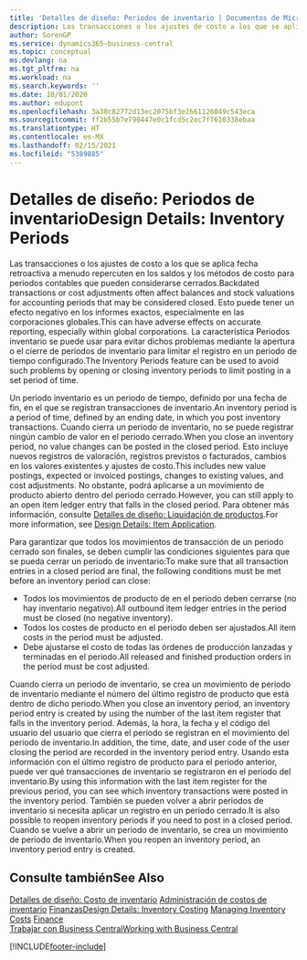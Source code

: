 ```yaml
---
title: 'Detalles de diseño: Periodos de inventario | Documentos de Microsoft'
description: Las transacciones o los ajustes de costo a los que se aplica fecha retroactiva a menudo repercuten en los saldos y los métodos de costo para periodos contables que pueden considerarse cerrados. Esto puede tener un efecto negativo en los informes exactos, especialmente en las corporaciones globales. La característica Periodos inventario se puede usar para evitar dichos problemas mediante la apertura o el cierre de periodos de inventario para limitar el registro en un periodo de tiempo configurado.
author: SorenGP
ms.service: dynamics365-business-central
ms.topic: conceptual
ms.devlang: na
ms.tgt_pltfrm: na
ms.workload: na
ms.search.keywords: ''
ms.date: 10/01/2020
ms.author: edupont
ms.openlocfilehash: 3a38c82772d13ec2075bf3e2661126049c543eca
ms.sourcegitcommit: ff2b55b7e790447e0c1fcd5c2ec7f7610338ebaa
ms.translationtype: HT
ms.contentlocale: es-MX
ms.lasthandoff: 02/15/2021
ms.locfileid: "5389885"
---
```

# <a name="design-details-inventory-periods"></a><span data-ttu-id="09e1f-105">Detalles de diseño: Periodos de inventario</span><span class="sxs-lookup"><span data-stu-id="09e1f-105">Design Details: Inventory Periods</span></span>
<span data-ttu-id="09e1f-106">Las transacciones o los ajustes de costo a los que se aplica fecha retroactiva a menudo repercuten en los saldos y los métodos de costo para periodos contables que pueden considerarse cerrados.</span><span class="sxs-lookup"><span data-stu-id="09e1f-106">Backdated transactions or cost adjustments often affect balances and stock valuations for accounting periods that may be considered closed.</span></span> <span data-ttu-id="09e1f-107">Esto puede tener un efecto negativo en los informes exactos, especialmente en las corporaciones globales.</span><span class="sxs-lookup"><span data-stu-id="09e1f-107">This can have adverse effects on accurate reporting, especially within global corporations.</span></span> <span data-ttu-id="09e1f-108">La característica Periodos inventario se puede usar para evitar dichos problemas mediante la apertura o el cierre de periodos de inventario para limitar el registro en un periodo de tiempo configurado.</span><span class="sxs-lookup"><span data-stu-id="09e1f-108">The Inventory Periods feature can be used to avoid such problems by opening or closing inventory periods to limit posting in a set period of time.</span></span>  

 <span data-ttu-id="09e1f-109">Un periodo inventario es un periodo de tiempo, definido por una fecha de fin, en el que se registran transacciones de inventario.</span><span class="sxs-lookup"><span data-stu-id="09e1f-109">An inventory period is a period of time, defined by an ending date, in which you post inventory transactions.</span></span> <span data-ttu-id="09e1f-110">Cuando cierra un periodo de inventario, no se puede registrar ningún cambio de valor en el periodo cerrado.</span><span class="sxs-lookup"><span data-stu-id="09e1f-110">When you close an inventory period, no value changes can be posted in the closed period.</span></span> <span data-ttu-id="09e1f-111">Esto incluye nuevos registros de valoración, registros previstos o facturados, cambios en los valores existentes y ajustes de costo.</span><span class="sxs-lookup"><span data-stu-id="09e1f-111">This includes new value postings, expected or invoiced postings, changes to existing values, and cost adjustments.</span></span> <span data-ttu-id="09e1f-112">No obstante, podrá aplicarse a un movimiento de producto abierto dentro del periodo cerrado.</span><span class="sxs-lookup"><span data-stu-id="09e1f-112">However, you can still apply to an open item ledger entry that falls in the closed period.</span></span> <span data-ttu-id="09e1f-113">Para obtener más información, consulte [Detalles de diseño: Liquidación de productos](design-details-item-application.md).</span><span class="sxs-lookup"><span data-stu-id="09e1f-113">For more information, see [Design Details: Item Application](design-details-item-application.md).</span></span>  

 <span data-ttu-id="09e1f-114">Para garantizar que todos los movimientos de transacción de un periodo cerrado son finales, se deben cumplir las condiciones siguientes para que se pueda cerrar un periodo de inventario:</span><span class="sxs-lookup"><span data-stu-id="09e1f-114">To make sure that all transaction entries in a closed period are final, the following conditions must be met before an inventory period can close:</span></span>  

-   <span data-ttu-id="09e1f-115">Todos los movimientos de producto de en el periodo deben cerrarse (no hay inventario negativo).</span><span class="sxs-lookup"><span data-stu-id="09e1f-115">All outbound item ledger entries in the period must be closed (no negative inventory).</span></span>  
-   <span data-ttu-id="09e1f-116">Todos los costes de producto en el periodo deben ser ajustados.</span><span class="sxs-lookup"><span data-stu-id="09e1f-116">All item costs in the period must be adjusted.</span></span>  
-   <span data-ttu-id="09e1f-117">Debe ajustarse el costo de todas las órdenes de producción lanzadas y terminadas en el periodo.</span><span class="sxs-lookup"><span data-stu-id="09e1f-117">All released and finished production orders in the period must be cost adjusted.</span></span>  

 <span data-ttu-id="09e1f-118">Cuando cierra un periodo de inventario, se crea un movimiento de periodo de inventario mediante el número del último registro de producto que está dentro de dicho periodo.</span><span class="sxs-lookup"><span data-stu-id="09e1f-118">When you close an inventory period, an inventory period entry is created by using the number of the last item register that falls in the inventory period.</span></span> <span data-ttu-id="09e1f-119">Además, la hora, la fecha y el código del usuario del usuario que cierra el periodo se registran en el movimiento del periodo de inventario.</span><span class="sxs-lookup"><span data-stu-id="09e1f-119">In addition, the time, date, and user code of the user closing the period are recorded in the inventory period entry.</span></span> <span data-ttu-id="09e1f-120">Usando esta información con el último registro de producto para el periodo anterior, puede ver qué transacciones de inventario se registraron en el periodo del inventario.</span><span class="sxs-lookup"><span data-stu-id="09e1f-120">By using this information with the last item register for the previous period, you can see which inventory transactions were posted in the inventory period.</span></span> <span data-ttu-id="09e1f-121">También se pueden volver a abrir periodos de inventario si necesita aplicar un registro en un periodo cerrado.</span><span class="sxs-lookup"><span data-stu-id="09e1f-121">It is also possible to reopen inventory periods if you need to post in a closed period.</span></span> <span data-ttu-id="09e1f-122">Cuando se vuelve a abrir un periodo de inventario, se crea un movimiento de periodo de inventario.</span><span class="sxs-lookup"><span data-stu-id="09e1f-122">When you reopen an inventory period, an inventory period entry is created.</span></span>  

## <a name="see-also"></a><span data-ttu-id="09e1f-123">Consulte también</span><span class="sxs-lookup"><span data-stu-id="09e1f-123">See Also</span></span>  
 <span data-ttu-id="09e1f-124">[Detalles de diseño: Costo de inventario](design-details-inventory-costing.md) [Administración de costos de inventario](finance-manage-inventory-costs.md) [Finanzas](finance.md)</span><span class="sxs-lookup"><span data-stu-id="09e1f-124">[Design Details: Inventory Costing](design-details-inventory-costing.md) [Managing Inventory Costs](finance-manage-inventory-costs.md) [Finance](finance.md)</span></span>  
 [<span data-ttu-id="09e1f-125">Trabajar con Business Central</span><span class="sxs-lookup"><span data-stu-id="09e1f-125">Working with Business Central</span></span>](ui-work-product.md)


[!INCLUDE[footer-include](includes/footer-banner.md)]